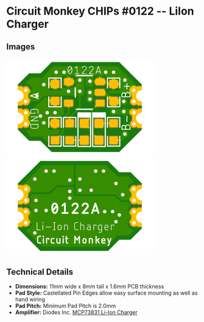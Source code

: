 # Circuit Monkey CHIPs &#35;0122 -- LiIon Charger

## Images
 <img src="Documents/assets/0122A-lion-charger-preview-top.png" alt="Top View" width="386" /> <img src="Documents/assets/0122A-lion-charger-preview-bottom.png" alt="Bottom View" width="386" />

## Technical Details
* **Dimensions:** 11mm wide x 8mm tall  x 1.6mm PCB thickness
* **Pad Style:** Castellated Pin Edges allow easy surface mounting as well as hand wiring
* **Pad Pitch:** Minimum Pad Pitch is 2.0mm
* **Amplifier:** Diodes Inc. [MCP73831 Li-Ion Charger](Documents/3rd-party/Microchip-MCP73831.pdf)
